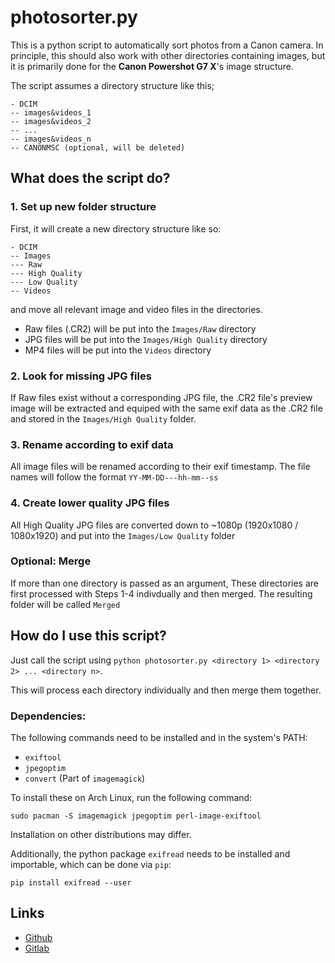 # photosorter.py

This is a python script to automatically sort photos from a Canon camera.
In principle, this should also work with other directories containing
images, but it is primarily done for the **Canon Powershot G7 X**'s
image structure.

The script assumes a directory structure like this;

    - DCIM
    -- images&videos_1
    -- images&videos_2
    -- ...
    -- images&videos_n
    -- CANONMSC (optional, will be deleted)

## What does the script do?

### 1. Set up new folder structure

First, it will create a new directory structure like so:

    - DCIM
    -- Images
   	--- Raw
   	--- High Quality
   	--- Low Quality
   	-- Videos

and move all relevant image and video files in the directories.

* Raw files (.CR2) will be put into the ```Images/Raw``` directory
* JPG files will be put into the ```Images/High Quality``` directory
* MP4 files will be put into the ```Videos``` directory

### 2. Look for missing JPG files

If Raw files exist without a corresponding JPG file, the .CR2 file's
preview image will be extracted and equiped with the same exif data as
the .CR2 file and stored in the ```Images/High Quality``` folder.

### 3. Rename according to exif data

All image files will be renamed according to their exif timestamp. The 
file names will follow the format ```YY-MM-DD---hh-mm--ss```

### 4. Create lower quality JPG files

All High Quality JPG files are converted down to ~1080p (1920x1080 / 1080x1920)
and put into the ```Images/Low Quality``` folder

### Optional: Merge

If more than one directory is passed as an argument, These directories are first
processed with Steps 1-4 indivdually and then merged. The resulting folder will
be called ```Merged```

## How do I use this script?

Just call the script using
```python photosorter.py <directory 1> <directory 2> ... <directory n>```.

This will process each directory individually and then merge them together.

### Dependencies:

The following commands need to be installed and in the system's PATH:

* ```exiftool```
* ```jpegoptim```
* ```convert``` (Part of ```imagemagick```)

To install these on Arch Linux, run the following command:

    sudo pacman -S imagemagick jpegoptim perl-image-exiftool

Installation on other distributions may differ.

Additionally, the python package ```exifread``` needs to be installed and
importable, which can be done via ```pip```:

    pip install exifread --user

## Links

* [Github](https://github.com/namboy94/canon-g7x-photosorter)
* [Gitlab](https://gitlab.namibsun.net/namboy94/canon-g7x-photosorter)